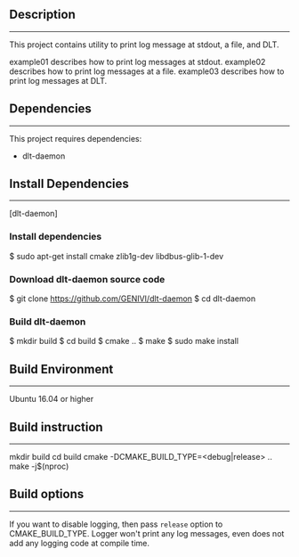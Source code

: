 ## Description
--------------------------------
This project contains utility to print log message at stdout, a file, and DLT.

example01 describes how to print log messages at stdout.
example02 describes how to print log messages at a file.
example03 describes how to print log messages at DLT.

## Dependencies
---------------------------------
This project requires dependencies:
- dlt-daemon

## Install Dependencies
---------------------------------
[dlt-daemon]
### Install dependencies
$ sudo apt-get install cmake zlib1g-dev libdbus-glib-1-dev

### Download dlt-daemon source code
$ git clone https://github.com/GENIVI/dlt-daemon
$ cd dlt-daemon

### Build dlt-daemon
$ mkdir build
$ cd build
$ cmake ..
$ make
$ sudo make install

## Build Environment
---------------------------------
Ubuntu 16.04 or higher

## Build instruction
---------------------------------
mkdir build
cd build
cmake -DCMAKE_BUILD_TYPE=<debug|release> ..
make -j$(nproc)

## Build options
---------------------------------
If you want to disable logging, then pass `release` option to CMAKE_BUILD_TYPE.
Logger won't print any log messages, even does not add any logging code at compile time. 
